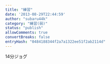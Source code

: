 ```yaml
---
title: "練習"
date: '2013-08-29T22:44:59'
author: "subaru44k"
category: "練習(弱)"
status: "publish"
allowComments: true
convertBreaks: false
entryHash: "0484188344f2a7a1322ee51f2ab2114d"
---
```

14分ジョグ
